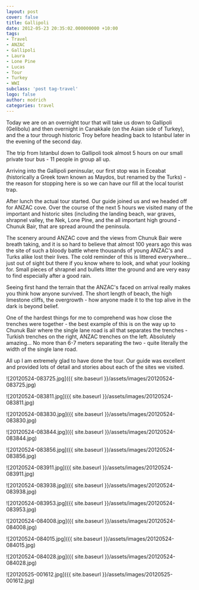 ```yaml
---
layout: post
cover: false
title: Gallipoli
date: 2012-05-23 20:35:02.000000000 +10:00
tags: 
- Travel
- ANZAC
- Gallipoli
- Laura
- Lone Pine
- Lucas
- Tour
- Turkey
- WWI
subclass: 'post tag-travel'
logo: false
author: modrich
categories: travel
---
```

Today we are on an overnight tour that will take us down to Gallipoli (Gelibolu) and then overnight in Canakkale (on the Asian side of Turkey), and the a tour through historic Troy before heading back to Istanbul later in the evening of the second day.

The trip from Istanbul down to Gallipoli took almost 5 hours on our small private tour bus - 11 people in group all up.

Arriving into the Gallipoli peninsular, our first stop was in Eceabat (historically a Greek town known as Maydos, but renamed by the Turks) - the reason for stopping here is so we can have our fill at the local tourist trap.

After lunch the actual tour started. Our guide joined us and we headed off for ANZAC cove. Over the course of the next 5 hours we visited many of the important and historic sites (including the landing beach, war graves, shrapnel valley, the Nek, Lone Pine, and the all important high ground - Chunuk Bair, that are spread around the peninsula.

The scenery around ANZAC cove and the views from Chunuk Bair were breath taking, and it is so hard to believe that almost 100 years ago this was the site of such a bloody battle where thousands of young ANZAC's and Turks alike lost their lives. The cold reminder of this is littered everywhere... just out of sight but there if you know where to look, and what your looking for. Small pieces of shrapnel and bullets litter the ground and are very easy to find especially after a good rain.

Seeing first hand the terrain that the ANZAC's faced on arrival really makes you think how anyone survived. The short length of beach, the high limestone cliffs, the overgrowth - how anyone made it to the top alive in the dark is beyond belief.

One of the hardest things for me to comprehend was how close the trenches were together - the best example of this is on the way up to Chunuk Bair where the single lane road is all that separates the trenches - Turkish trenches on the right, ANZAC trenches on the left. Absolutely amazing... No more than 6-7 meters separating the two - quite literally the width of the single lane road.

All up I am extremely glad to have done the tour. Our guide was excellent and provided lots of detail and stories about each of the sites we visited.

![20120524-083725.jpg]({{ site.baseurl }}/assets/images/20120524-083725.jpg)

![20120524-083811.jpg]({{ site.baseurl }}/assets/images/20120524-083811.jpg)

![20120524-083830.jpg]({{ site.baseurl }}/assets/images/20120524-083830.jpg)

![20120524-083844.jpg]({{ site.baseurl }}/assets/images/20120524-083844.jpg)

![20120524-083856.jpg]({{ site.baseurl }}/assets/images/20120524-083856.jpg)

![20120524-083911.jpg]({{ site.baseurl }}/assets/images/20120524-083911.jpg)

![20120524-083938.jpg]({{ site.baseurl }}/assets/images/20120524-083938.jpg)

![20120524-083953.jpg]({{ site.baseurl }}/assets/images/20120524-083953.jpg)

![20120524-084008.jpg]({{ site.baseurl }}/assets/images/20120524-084008.jpg)

![20120524-084015.jpg]({{ site.baseurl }}/assets/images/20120524-084015.jpg)

![20120524-084028.jpg]({{ site.baseurl }}/assets/images/20120524-084028.jpg)

![20120525-001612.jpg]({{ site.baseurl }}/assets/images/20120525-001612.jpg)

